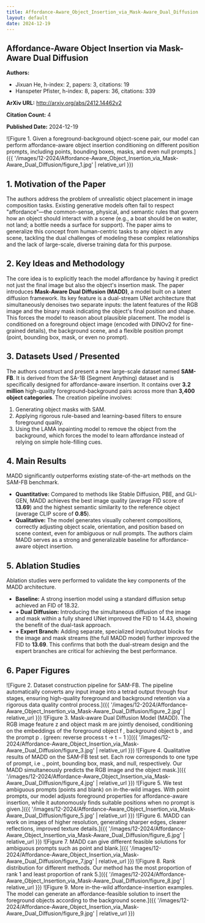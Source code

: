 ```yaml
---
title: Affordance-Aware_Object_Insertion_via_Mask-Aware_Dual_Diffusion
layout: default
date: 2024-12-19
---
```

## Affordance-Aware Object Insertion via Mask-Aware Dual Diffusion
**Authors:**
- Jixuan He, h-index: 2, papers: 3, citations: 19
- Hanspeter Pfister, h-index: 8, papers: 36, citations: 339

**ArXiv URL:** http://arxiv.org/abs/2412.14462v2

**Citation Count:** 4

**Published Date:** 2024-12-19

![Figure 1. Given a foreground-background object-scene pair, our model can perform affordance-aware object insertion conditioning on different position prompts, including points, bounding boxes, masks, and even null prompts.]({{ '/images/12-2024/Affordance-Aware_Object_Insertion_via_Mask-Aware_Dual_Diffusion/figure_1.jpg' | relative_url }})
## 1. Motivation of the Paper
The authors address the problem of unrealistic object placement in image composition tasks. Existing generative models often fail to respect "affordance"—the common-sense, physical, and semantic rules that govern how an object should interact with a scene (e.g., a boat should be on water, not land; a bottle needs a surface for support). The paper aims to generalize this concept from human-centric tasks to any object in any scene, tackling the dual challenges of modeling these complex relationships and the lack of large-scale, diverse training data for this purpose.

## 2. Key Ideas and Methodology
The core idea is to explicitly teach the model affordance by having it predict not just the final image but also the object's insertion mask. The paper introduces **Mask-Aware Dual Diffusion (MADD)**, a model built on a latent diffusion framework. Its key feature is a dual-stream UNet architecture that simultaneously denoises two separate inputs: the latent features of the RGB image and the binary mask indicating the object's final position and shape. This forces the model to reason about plausible placement. The model is conditioned on a foreground object image (encoded with DINOv2 for fine-grained details), the background scene, and a flexible position prompt (point, bounding box, mask, or even no prompt).

## 3. Datasets Used / Presented
The authors construct and present a new large-scale dataset named **SAM-FB**. It is derived from the SA-1B (Segment Anything) dataset and is specifically designed for affordance-aware insertion. It contains over **3.2 million** high-quality foreground-background pairs across more than **3,400 object categories**. The creation pipeline involves:
1.  Generating object masks with SAM.
2.  Applying rigorous rule-based and learning-based filters to ensure foreground quality.
3.  Using the LAMA inpainting model to remove the object from the background, which forces the model to learn affordance instead of relying on simple hole-filling cues.

## 4. Main Results
MADD significantly outperforms existing state-of-the-art methods on the SAM-FB benchmark.
- **Quantitative:** Compared to methods like Stable Diffusion, PBE, and GLI-GEN, MADD achieves the best image quality (average FID score of **13.69**) and the highest semantic similarity to the reference object (average CLIP score of **0.85**).
- **Qualitative:** The model generates visually coherent compositions, correctly adjusting object scale, orientation, and position based on scene context, even for ambiguous or null prompts.
The authors claim MADD serves as a strong and generalizable baseline for affordance-aware object insertion.

## 5. Ablation Studies
Ablation studies were performed to validate the key components of the MADD architecture.
- **Baseline:** A strong insertion model using a standard diffusion setup achieved an FID of 18.32.
- **+ Dual Diffusion:** Introducing the simultaneous diffusion of the image and mask within a fully shared UNet improved the FID to 14.43, showing the benefit of the dual-task approach.
- **+ Expert Branch:** Adding separate, specialized input/output blocks for the image and mask streams (the full MADD model) further improved the FID to **13.69**. This confirms that both the dual-stream design and the expert branches are critical for achieving the best performance.

## 6. Paper Figures
![Figure 2. Dataset construction pipeline for SAM-FB. The pipeline automatically converts any input image into a tetrad output through four stages, ensuring high-quality foreground and background retention via a rigorous data quality control process.]({{ '/images/12-2024/Affordance-Aware_Object_Insertion_via_Mask-Aware_Dual_Diffusion/figure_2.jpg' | relative_url }})
![Figure 3. Mask-aware Dual Diffusion Model (MADD). The RGB image feature z and object mask m are jointly denoised, conditioning on the embeddings of the foreground object f , background object b , and the prompt p . (green: reverse process t → t − 1 )]({{ '/images/12-2024/Affordance-Aware_Object_Insertion_via_Mask-Aware_Dual_Diffusion/figure_3.jpg' | relative_url }})
![Figure 4. Qualitative results of MADD on the SAM-FB test set. Each row corresponds to one type of prompt, i.e ., point, bounding box, mask, and null, respectively. Our MADD simultaneously predicts the RGB image and the object mask.]({{ '/images/12-2024/Affordance-Aware_Object_Insertion_via_Mask-Aware_Dual_Diffusion/figure_4.jpg' | relative_url }})
![Figure 5. We test ambiguous prompts (points and blank) on in-the-wild images. With point prompts, our model adjusts foreground properties for affordance-aware insertion, while it autonomously finds suitable positions when no prompt is given.]({{ '/images/12-2024/Affordance-Aware_Object_Insertion_via_Mask-Aware_Dual_Diffusion/figure_5.jpg' | relative_url }})
![Figure 6. MADD can work on images of higher resolution, generating sharper edges, clearer reflections, improved texture details.]({{ '/images/12-2024/Affordance-Aware_Object_Insertion_via_Mask-Aware_Dual_Diffusion/figure_6.jpg' | relative_url }})
![Figure 7. MADD can give different feasible solutions for ambiguous prompts such as point and blank.]({{ '/images/12-2024/Affordance-Aware_Object_Insertion_via_Mask-Aware_Dual_Diffusion/figure_7.jpg' | relative_url }})
![Figure 8. Rank distribution for different methods. Our method has the most proportion of rank 1 and least proportion of rank 5.]({{ '/images/12-2024/Affordance-Aware_Object_Insertion_via_Mask-Aware_Dual_Diffusion/figure_8.jpg' | relative_url }})
![Figure 9. More in-the-wild affordance-insertion examples. The model can generate an affordance-feasible solution to insert the foreground objects according to the background scene.]({{ '/images/12-2024/Affordance-Aware_Object_Insertion_via_Mask-Aware_Dual_Diffusion/figure_9.jpg' | relative_url }})
